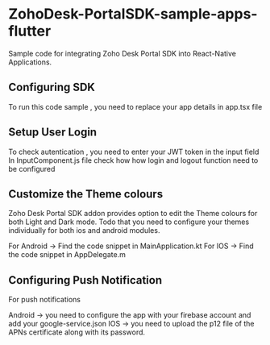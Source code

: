 # ZohoDesk-PortalSDK-sample-apps-flutter

Sample code for integrating Zoho Desk Portal SDK into React-Native Applications.

## Configuring SDK

To run this code sample , you need to replace your app details in app.tsx file

## Setup User Login

To check autentication , you need to enter your JWT token in the input field 
In InputComponent.js file check how how login and logout function need to be configured

## Customize the Theme colours

Zoho Desk Portal SDK addon provides option to edit the Theme colours for both Light and Dark mode. Todo that you need to configure your themes individually for both ios and android modules.

For Android -> Find the code snippet in MainApplication.kt
For IOS -> Find the code snippet in AppDelegate.m

## Configuring Push Notification

For push notifications

Android -> you need to configure the app with your firebase account and add your google-service.json
IOS -> you need to upload the p12 file of the APNs certificate along with its password. 
